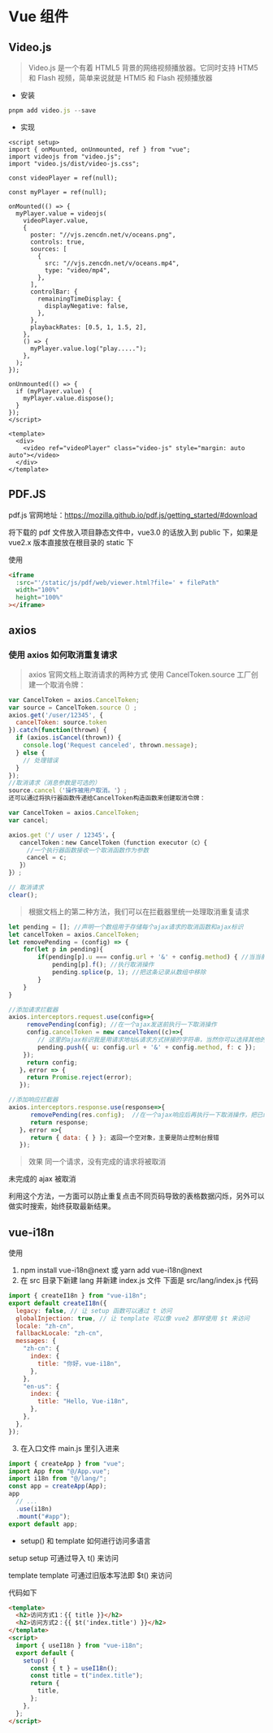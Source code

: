 # Vue 组件

## Video.js

> Video.js 是一个有着 HTML5 背景的网络视频播放器。它同时支持 HTM5 和 Flash 视频，简单来说就是 HTMl5 和 Flash 视频播放器

- 安装

```js
pnpm add video.js --save
```

- 实现

```vue
<script setup>
import { onMounted, onUnmounted, ref } from "vue";
import videojs from "video.js";
import "video.js/dist/video-js.css";

const videoPlayer = ref(null);

const myPlayer = ref(null);

onMounted(() => {
  myPlayer.value = videojs(
    videoPlayer.value,
    {
      poster: "//vjs.zencdn.net/v/oceans.png",
      controls: true,
      sources: [
        {
          src: "//vjs.zencdn.net/v/oceans.mp4",
          type: "video/mp4",
        },
      ],
      controlBar: {
        remainingTimeDisplay: {
          displayNegative: false,
        },
      },
      playbackRates: [0.5, 1, 1.5, 2],
    },
    () => {
      myPlayer.value.log("play.....");
    },
  );
});

onUnmounted(() => {
  if (myPlayer.value) {
    myPlayer.value.dispose();
  }
});
</script>

<template>
  <div>
    <video ref="videoPlayer" class="video-js" style="margin: auto auto"></video>
  </div>
</template>
```

## PDF.JS

pdf.js 官网地址：https://mozilla.github.io/pdf.js/getting_started/#download

将下载的 pdf 文件放入项目静态文件中，vue3.0 的话放入到 public 下，如果是 vue2.x 版本直接放在根目录的 static 下

使用

```html
<iframe
  :src="'/static/js/pdf/web/viewer.html?file=' + filePath"
  width="100%"
  height="100%"
></iframe>
```

## axios

### 使用 axios 如何取消重复请求

> axios 官网文档上取消请求的两种方式
> 使用 CancelToken.source 工厂创建一个取消令牌：

```js
var CancelToken = axios.CancelToken;
var source = CancelToken.source（）;
axios.get('/user/12345', {
  cancelToken: source.token
}).catch(function(thrown) {
  if (axios.isCancel(thrown)) {
    console.log('Request canceled', thrown.message);
  } else {
    // 处理错误
  }
});
//取消请求（消息参数是可选的）
source.cancel（'操作被用户取消。'）;
还可以通过将执行器函数传递给CancelToken构造函数来创建取消令牌：

var CancelToken = axios.CancelToken;
var cancel;

axios.get（'/ user / 12345'，{
   cancelToken：new CancelToken（function executor（c）{
     //一个执行器函数接收一个取消函数作为参数
     cancel = c;
   }）
}）;

// 取消请求
clear();
```

> 根据文档上的第二种方法，我们可以在拦截器里统一处理取消重复请求

```js
let pending = []; //声明一个数组用于存储每个ajax请求的取消函数和ajax标识
let cancelToken = axios.CancelToken;
let removePending = (config) => {
    for(let p in pending){
        if(pending[p].u === config.url + '&' + config.method) { //当当前请求在数组中存在时执行函数体
            pending[p].f(); //执行取消操作
            pending.splice(p, 1); //把这条记录从数组中移除
        }
    }
}

//添加请求拦截器
axios.interceptors.request.use(config=>{
     removePending(config); //在一个ajax发送前执行一下取消操作
     config.cancelToken = new cancelToken((c)=>{
        // 这里的ajax标识我是用请求地址&请求方式拼接的字符串，当然你可以选择其他的一些方式
        pending.push({ u: config.url + '&' + config.method, f: c });
    });
     return config;
   }，error => {
     return Promise.reject(error);
   });

//添加响应拦截器
axios.interceptors.response.use(response=>{
      removePending(res.config);  //在一个ajax响应后再执行一下取消操作，把已经完成的请求从pending中移除
      return response;
   }，error =>{
      return { data: { } }; 返回一个空对象，主要是防止控制台报错
   });
```

> 效果
> 同一个请求，没有完成的请求将被取消

未完成的 ajax 被取消

利用这个方法，一方面可以防止重复点击不同页码导致的表格数据闪烁，另外可以做实时搜索，始终获取最新结果。

## vue-i18n

使用

1. npm install vue-i18n@next 或 yarn add vue-i18n@next
2. 在 src 目录下新建 lang 并新建 index.js 文件
   下面是 src/lang/index.js 代码

```js
import { createI18n } from "vue-i18n";
export default createI18n({
  legacy: false, // 让 setup 函数可以通过 t 访问
  globalInjection: true, // 让 template 可以像 vue2 那样使用 $t 来访问
  locale: "zh-cn",
  fallbackLocale: "zh-cn",
  messages: {
    "zh-cn": {
      index: {
        title: "你好，vue-i18n",
      },
    },
    "en-us": {
      index: {
        title: "Hello, Vue-i18n",
      },
    },
  },
});
```

3. 在入口文件 main.js 里引入进来

```js
import { createApp } from "vue";
import App from "@/App.vue";
import i18n from "@/lang/";
const app = createApp(App);
app
  // ...
  .use(i18n)
  .mount("#app");
export default app;
```

- setup() 和 template 如何进行访问多语言

setup
setup 可通过导入 t() 来访问

template
template 可通过旧版本写法即 $t() 来访问

代码如下

```html
<template>
  <h2>访问方式1：{{ title }}</h2>
  <h2>访问方式2：{{ $t('index.title') }}</h2>
</template>
<script>
  import { useI18n } from "vue-i18n";
  export default {
    setup() {
      const { t } = useI18n();
      const title = t("index.title");
      return {
        title,
      };
    },
  };
</script>
```
